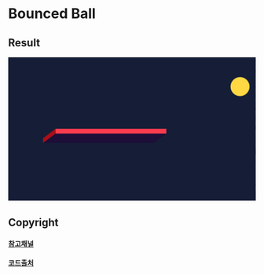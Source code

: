 # Bounced Ball

## Result
<p align="center">
  <img src="../img/ball_bounced.PNG" alt="" width="750px">
</p>

## Copyright
#### [참고채널](https://www.youtube.com/user/cmiscm)

#### [코드출처](https://www.youtube.com/watch?v=sLCiI6d5vTM)